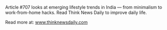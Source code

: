 Article #707 looks at emerging lifestyle trends in India — from minimalism to work-from-home hacks. Read Think News Daily to improve daily life.

Read more at: www.thinknewsdaily.com